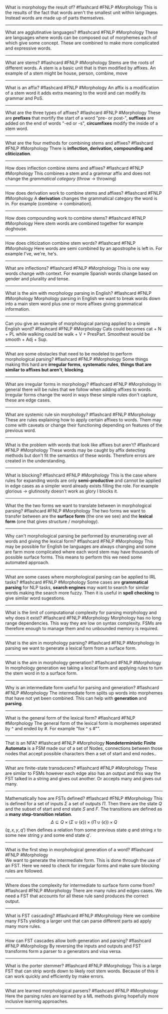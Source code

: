 What is morphology the result of? #flashcard #FNLP #Morphology
	This is the results of the fact that words aren't the smallest unit within languages. Instead words are made up of parts themselves.

---
What are agglutinative languages? #flashcard #FNLP #Morphology 
	These are languages where words can be composed out of morphemes each of which give some concept. These are combined to make more complicated and expressive words.

---
What are stems? #flashcard #FNLP #Morphology 
	Stems are the roots of different words. A stem is a basic unit that is then modified by affixes. An example of a stem might be house, person, combine, move

---
What is an affix? #flashcard #FNLP #Morphology 
	An affix  is a modification of a stem word it adds extra meaning to the word and can modify its grammar and PoS.

---
What are the three types of affixes? #flashcard #FNLP #Morphology 
	These are **prefixes** that mortify the start of a word "pre- or post-", **suffixes** are added on the end of words "-ed or -s", **circumfixes** modify the inside of a stem word.

---
What are the four methods for combining stems and affixes? #flashcard #FNLP #Morphology 
	There is **inflection, derivation, compounding and cliticization**.

---
How does inflection combine stems and affixes? #flashcard #FNLP #Morphology 
	This combines a stem and a grammar affix and does not change the *grammatical category* (throw -> throwing)

---
How does derivation work to combine stems and affixes? #flashcard #FNLP #Morphology 
	A **derivation** changes the grammatical category the word is in. For example (combine -> combination).

---
How does compounding work to combine stems? #flashcard #FNLP #Morphology 
	Here stem words are combined together for example doghouse.

---
How does cliticization combine stem words? #flashcard #FNLP #Morphology 
	Here words are semi combined by an apostrophe is left in. For example I've, we're, he's.

---
What are inflections? #flashcard #FNLP #Morphology 
	This is one way words change with context. For example Spanish words change based on gender and plurality and tense.

---
What is the aim with morphology parsing in English? #flashcard #FNLP #Morphology 
	Morphology parsing in English we want to break words down into a main stem word plus one or more affixes giving grammatical information.

---
Can you give an example of morphological parsing applied to a simple English word? #flashcard #FNLP #Morphology
	Cats could becomes cat + N + PL while  walking could be walk + V + PresPart. Smoothest would be smooth  + Adj + Sup.

---
What are some obstacles that need to be modeled to perform morphological parsing? #flashcard #FNLP #Morphology 
	Some things making this hard are **irregular forms**, **systematic rules**, **things that are similar to affixes but aren't**, **blocking**.

---
What are irregular forms in morphology? #flashcard #FNLP #Morphology 
	In general there will be rules that we follow when adding affixes to words. Irregular forms change the word in ways these simple rules don't capture, these are edge cases.

---
What are systemic rule sin morphology? #flashcard #FNLP #Morphology 
	These are rules explaining how to apply certain affixes to words. Them may come with caveats or change their functioning depending on features of the previous word.

---
What is the problem with words that look like affixes but aren't? #flashcard #FNLP #Morphology
	These words may be caught by affix detecting methods but don't fit the semantics of these words. Therefore errors are created in the understanding.

---
What is blocking? #flashcard #FNLP #Morphology 
	This is the case where rules for expanding words are only **semi-productive** and cannot be applied in edge cases as a simpler word already exists filling the role. For example glorious -> glutinosity doesn't work as glory I blocks it.

---
What the the two forms we want to translate between in morphological parsing? #flashcard #FNLP #Morphology
	The two forms we want to transfer between are the **surface form** (the one we see) and the **lexical form** (one that gives structure / morphology).

---
Why can't morphological parsing be performed by enumerating over all words and giving the lexical form? #flashcard #FNLP #Morphology 
	This may be possible for English be languages are always changing and some are farm more complicated where each word stem may have thousands of possible surface forms.  This means to perform this we need some automated approach.

---
What are some cases where morphological parsing can be applied to IRL tasks? #flashcard #FNLP #Morphology
	Some cases are **grammatical parsing** for NLP tasks, **search engines** may want to search for similar words making the search more fuzzy. Then it is useful in **spell checking** to give similar word sugestions.

---
What is the limit of computational complexity for parsing morphology and why does it exist? #flashcard #FNLP #Morphology 
	Morphology has no long range dependencies. This way they are low on syntax complexity. FSMs are therefore enough to manage them and no unbounded memory is required.

---
What is the aim in morphology parsing? #flashcard #FNLP #Morphology 
	In parsing we want to generate a lexical form from a surface form.

---
What is the aim in morphology generation? #flashcard #FNLP #Morphology 
	In morphology generation we taking a lexical form and applying rules to turn the stem word in to a surface form.

---
Why is an intermediate form useful for parsing and generation? #flashcard #FNLP #Morphology
	The intermediate form splits up words into morphemes that have not yet been combined. This can help with **generation** and **parsing**.

---
What is the general form of the lexical form? #flashcard #FNLP #Morphology 
	The general form of the lexical form is morphemes seperated by ^ and ended by #. For example "fox ^ s #"".

---
That is an NFA? #flashcard #FNLP #Morphology 
	**Nondeterministic Finite Automata** is a FSM made our of a set of Nodes, connections between those nodes that accept possible characters then a set of start and end nodes..

---
What are finite-state transducers? #flashcard #FNLP #Morphology 
	These are similar to FSMs however each edge also has an output and this way the FST talked in a string and gives out another. Or accepts many and gives out many.

---
Mathematically how are FSTs defined? #flashcard #FNLP #Morphology 
	This is defined for a set of inputs $\Sigma$ a set of outputs $\Pi$. Then there are the state $Q$ and the subset of start and end state $S$ and $F$. The transitions are defined as a **many step-transition relation**. $$\Delta\subseteq Q\times (\Sigma\cup\{\epsilon\})\times(\Pi\cup\{\epsilon\})\times Q$$
	$(q,x,y,q')$ then defines a relation from some previous state $q$ and string $x$ to some new string $y$ and some end state $q'$.

---
What is the first step in morphological generation of a word?  #flashcard #FNLP #Morphology  
	We want to generate the intermediate form. This is done through the use of an FST. Here we need to check for irregular forms and make sure blocking rules are followed.

---
Where does the complexity for intermediate to surface form come from?  #flashcard #FNLP #Morphology 
	There are many rules and edges cases. We need a FST that accounts for all these rule sand produces the correct output.

---
What is FST cascading?  #flashcard #FNLP #Morphology 
	Here we combine many FSTs yielding a larger unit that can parse different parts ad apply many more rules.

---
How can FST cascades allow both generation and parsing?  #flashcard #FNLP #Morphology 
	By reversing the inputs and outputs and FST transforms form a parser to a generators and visa versa.

---
What is the porter stemmer?  #flashcard #FNLP #Morphology 
	This is a large FST that can strip words down to likely root stem words. Because of this it can work quickly and efficiently by make errors.

---
What are learned morphological parsers?  #flashcard #FNLP #Morphology 
	Here the parsing rules are learned by a ML methods giving hopefully more inclusive learning approaches.

---
